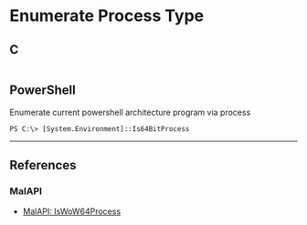 # Enumerate Process Type

## C

```

```

## PowerShell

Enumerate current powershell architecture program via process

```
PS C:\> [System.Environment]::Is64BitProcess
```

---
## References

### MalAPI

- [MalAPI: IsWoW64Process](https://malapi.io/winapi/IsWoW64Process)